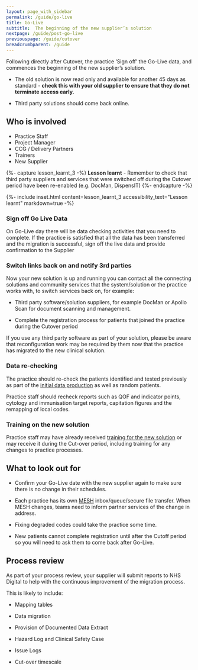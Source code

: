 ```yaml
---
layout: page_with_sidebar
permalink: /guide/go-live
title: Go-Live
subtitle:  The beginning of the new supplier’s solution
nextpage: /guide/post-go-live
previouspage: /guide/cutover
breadcrumbparent: /guide
---
```



Following directly after Cutover, the practice ‘Sign off’ the Go-Live data, and commences the beginning of the new supplier’s solution. 

* The old solution is now read only and available for another 45 days as standard - **check this with your old supplier to ensure that they do not terminate access early.**

* Third party solutions should come back online.


## Who is involved
* Practice Staff
* Project Manager
* CCG / Delivery Partners
* Trainers
* New Supplier


{%- capture lesson_learnt_3 -%}
__Lesson learnt__ - Remember to check that third party suppliers and services that were switched off during the Cutover period have been re-enabled (e.g. DocMan, DispensIT)
{%- endcapture -%}

{%- include inset.html content=lesson_learnt_3 accessibility_text="Lesson learnt" markdown=true -%}

### Sign off Go Live Data 

On Go-Live day there will be data checking activities that you need to complete. If the practice is satisfied that all the data has been transferred and the migration is successful, sign off the live data and provide confirmation to the Supplier 

### Switch links back on and notify 3rd parties

Now your new solution is up and running you can contact all the connecting solutions and community services that the system/solution or the practice works with, to switch services back on, for example:

* Third party software/solution suppliers, for example DocMan or Apollo Scan for document scanning and management.

* Complete the registration process for patients that joined the practice during the Cutover period

If you use any third party software as part of your solution, please be aware that reconfiguration work may be required by them now that the practice has migrated to the new clinical solution.


### Data re-checking

The practice should re-check the patients identified and tested previously as part of the [initial data production](/prm-practice-migration/guide/initial-data-production) as well as random patients. 

Practice staff should recheck reports such as QOF and indicator points, cytology and immunisation target reports, capitation figures and the remapping of local codes.


### Training on the new solution

Practice staff may have already received [training for the new solution](/prm-practice-migration/guide/training) or may receive it during the Cut-over period, including training for any changes to practice processes.  

## What to look out for

 * Confirm your Go-Live date with the new supplier again to make sure there is no change in their schedules.  

* Each practice has its own [MESH](https://digital.nhs.uk/services/message-exchange-for-social-care-and-health-mesh) inbox/queue/secure file transfer. When MESH changes, teams need to inform partner services of the change in address.  

* Fixing degraded codes could take the practice some time.
<!-- [UPLIFT] reworded the language here -->

* New patients cannot complete registration until after the Cutoff period so you will need to ask them to come back after Go-Live.

## Process review

As part of your process review, your supplier will submit reports to NHS Digital to help with the continuous improvement of the migration process.

This is likely to include:
<!-- [GAP] include reference to metrics dashboard inputs here -->
* Mapping tables

* Data migration

* Provision of Documented Data Extract

* Hazard Log and Clinical Safety Case

* Issue Logs

* Cut-over timescale


